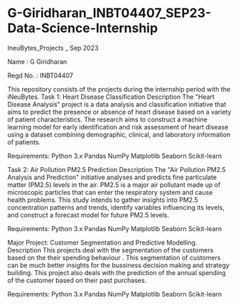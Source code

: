 # G-Giridharan_INBT04407_SEP23-Data-Science-Internship

IneuBytes_Projects _ Sep 2023

Name : G Giridharan

Regd No. : INBT04407

This repository consists of the projects during the internship period with the iNeuBytes.
Task 1: Heart Disease Classification
Description
The "Heart Disease Analysis" project is a data analysis and classification initiative that aims to predict the presence or absence of heart disease based on a variety of patient characteristics. The research aims to construct a machine learning model for early identification and risk assessment of heart disease using a dataset combining demographic, clinical, and laboratory information of patients.


Requirements:
Python 3.x
Pandas
NumPy
Matplotlib
Seaborn
Scikit-learn

Task 2: Air Pollution PM2.5 Prediction
Description
The "Air Pollution PM2.5 Analysis and Prediction" initiative analyses and predicts fine particulate matter (PM2.5) levels in the air. PM2.5 is a major air pollutant made up of microscopic particles that can enter the respiratory system and cause health problems. This study intends to gather insights into PM2.5 concentration patterns and trends, identify variables influencing its levels, and construct a forecast model for future PM2.5 levels.


Requirements:
Python 3.x
Pandas
NumPy
Matplotlib
Seaborn
Scikit-learn


Major Project: Customer Segmentation and Predictive Modelling.
Description
This projects deal with the segmentation of the customers based on the their spending behaviour . This segmentation of customers can be much better insights for the bussiness decision making and strategy building. This project also deals with the prediction of the annual spending of the customer based on their past purchases.


Requirements:
Python 3.x
Pandas
NumPy
Matplotlib
Seaborn
Scikit-learn
